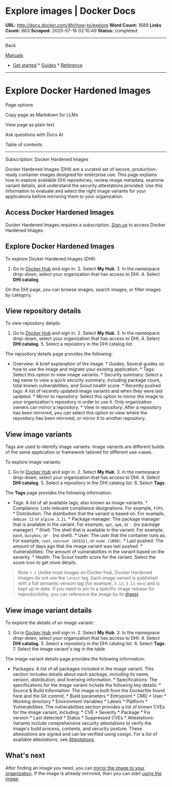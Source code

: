 # Explore images | Docker Docs

**URL:** http://docs.docker.com/dhi/how-to/explore
**Word Count:** 1689
**Links Count:** 663
**Scraped:** 2025-07-16 02:10:49
**Status:** completed

---

Back

[Manuals](https://docs.docker.com/manuals/)

  * [Get started](http://docs.docker.com/get-started/)   * [Guides](http://docs.docker.com/guides/)   * [Reference](http://docs.docker.com/reference/)

* * *

# Explore Docker Hardened Images

Page options

Copy page as Markdown for LLMs

View page as plain text

Ask questions with Docs AI

Table of contents

* * *

Subscription: Docker Hardened Images

Docker Hardened Images \(DHI\) are a curated set of secure, production-ready container images designed for enterprise use. This page explains how to explore available DHI repositories, review image metadata, examine variant details, and understand the security attestations provided. Use this information to evaluate and select the right image variants for your applications before mirroring them to your organization.

## Access Docker Hardened Images

Docker Hardened Images requires a subscription. [Sign up](https://www.docker.com/products/hardened-images/#getstarted) to access Docker Hardened Images.

## Explore Docker Hardened Images

To explore Docker Hardened Images \(DHI\):

  1. Go to [Docker Hub](https://hub.docker.com) and sign in.   2. Select **My Hub**.   3. In the namespace drop-down, select your organization that has access to DHI.   4. Select **DHI catalog**.

On the DHI page, you can browse images, search images, or filter images by category.

## View repository details

To view repository details:

  1. Go to [Docker Hub](https://hub.docker.com) and sign in.   2. Select **My Hub**.   3. In the namespace drop-down, select your organization that has access to DHI.   4. Select **DHI catalog**.   5. Select a repository in the DHI catalog list.

The repository details page provides the following:

  * Overview: A brief explanation of the image.   * Guides: Several guides on how to use the image and migrate your existing application.   * Tags: Select this option to view image variants.   * Security summary: Select a tag name to view a quick security summary, including package count, total known vulnerabilities, and Scout health score.   * Recently pushed tags: A list of recently updated image variants and when they were last updated.   * Mirror to repository: Select this option to mirror the image to your organization's repository in order to use it. Only organization owners can mirror a repository.   * View in repository: After a repository has been mirrored, you can select this option to view where the repository has been mirrored, or mirror it to another repository.

## View image variants

Tags are used to identify image variants. Image variants are different builds of the same application or framework tailored for different use-cases.

To explore image variants:

  1. Go to [Docker Hub](https://hub.docker.com) and sign in.   2. Select **My Hub**.   3. In the namespace drop-down, select your organization that has access to DHI.   4. Select **DHI catalog**.   5. Select a repository in the DHI catalog list.   6. Select **Tags**.

The **Tags** page provides the following information:

  * Tags: A list of all available tags, also known as image variants.   * Compliance: Lists relevant compliance designations. For example, `FIPS`.   * Distribution: The distribution that the variant is based on. For example, `debian 12` or `alpine 3.21`.   * Package manager: The package manager that is available in the variant. For example, `apt`, `apk`, or `-` \(no package manager\).   * Shell: The shell that is available in the variant. For example, `bash`, `busybox`, or `-` \(no shell\).   * User: The user that the container runs as. For example, `root`, `nonroot (65532)`, or `node (1000)`.   * Last pushed: The amount of days ago that the image variant was last pushed.   * Vulnerabilities: The amount of vulnerabilities in the variant based on the severity.   * Health: The Scout health score for the variant. Select the score icon to get more details.

> Note >  > Unlike most images on Docker Hub, Docker Hardened Images do not use the `latest` tag. Each image variant is published with a full semantic version tag \(for example, `3.13`, `3.13-dev`\) and is kept up to date. If you need to pin to a specific image release for reproducibility, you can reference the image by its [digest](https://docs.docker.com/dhi/core-concepts/digests/).

## View image variant details

To explore the details of an image variant:

  1. Go to [Docker Hub](https://hub.docker.com) and sign in.   2. Select **My Hub**.   3. In the namespace drop-down, select your organization that has access to DHI.   4. Select **DHI catalog**.   5. Select a repository in the DHI catalog list.   6. Select **Tags**.   7. Select the image variant's tag in the table.

The image variant details page provides the following information:

  * Packages: A list of all packages included in the image variant. This section includes details about each package, including its name, version, distribution, and licensing information.   * Specifications: The specifications for the image variant include the following key details:     * Source & Build Information: The image is built from the Dockerfile found here and the Git commit.     * Build parameters     * Entrypoint     * CMD     * User     * Working directory     * Environment Variables     * Labels     * Platform   * Vulnerabilities: The vulnerabilities section provides a list of known CVEs for the image variant, including:     * CVE     * Severity     * Package     * Fix version     * Last detected     * Status     * Suppressed CVEs   * Attestations: Variants include comprehensive security attestations to verify the image's build process, contents, and security posture. These attestations are signed and can be verified using cosign. For a list of available attestations, see [Attestations](https://docs.docker.com/dhi/core-concepts/attestations/).

## What's next

After finding an image you need, you can [mirror the image to your organization](https://docs.docker.com/dhi/how-to/mirror/). If the image is already mirrored, then you can start [using the image](https://docs.docker.com/dhi/how-to/use/).